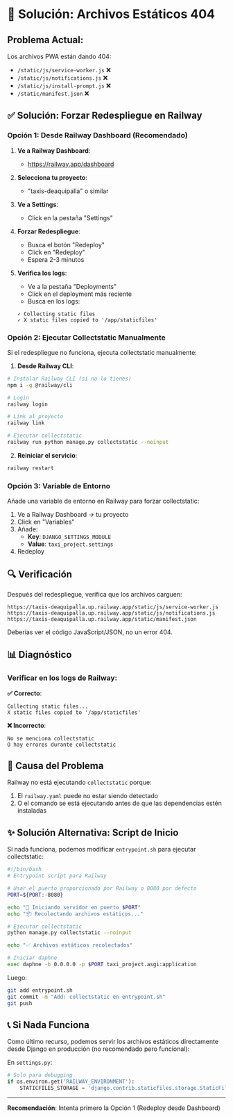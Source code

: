 # 🔧 Solución: Archivos Estáticos 404

## Problema Actual:
Los archivos PWA están dando 404:
- `/static/js/service-worker.js` ❌
- `/static/js/notifications.js` ❌
- `/static/js/install-prompt.js` ❌
- `/static/manifest.json` ❌

## ✅ Solución: Forzar Redespliegue en Railway

### Opción 1: Desde Railway Dashboard (Recomendado)

1. **Ve a Railway Dashboard**:
   - https://railway.app/dashboard

2. **Selecciona tu proyecto**:
   - "taxis-deaquipalla" o similar

3. **Ve a Settings**:
   - Click en la pestaña "Settings"

4. **Forzar Redespliegue**:
   - Busca el botón "Redeploy"
   - Click en "Redeploy"
   - Espera 2-3 minutos

5. **Verifica los logs**:
   - Ve a la pestaña "Deployments"
   - Click en el deployment más reciente
   - Busca en los logs:
   ```
   ✓ Collecting static files
   ✓ X static files copied to '/app/staticfiles'
   ```

### Opción 2: Ejecutar Collectstatic Manualmente

Si el redespliegue no funciona, ejecuta collectstatic manualmente:

1. **Desde Railway CLI**:
```bash
# Instalar Railway CLI (si no lo tienes)
npm i -g @railway/cli

# Login
railway login

# Link al proyecto
railway link

# Ejecutar collectstatic
railway run python manage.py collectstatic --noinput
```

2. **Reiniciar el servicio**:
```bash
railway restart
```

### Opción 3: Variable de Entorno

Añade una variable de entorno en Railway para forzar collectstatic:

1. Ve a Railway Dashboard → tu proyecto
2. Click en "Variables"
3. Añade:
   - **Key**: `DJANGO_SETTINGS_MODULE`
   - **Value**: `taxi_project.settings`
4. Redeploy

## 🔍 Verificación

Después del redespliegue, verifica que los archivos carguen:

```
https://taxis-deaquipalla.up.railway.app/static/js/service-worker.js
https://taxis-deaquipalla.up.railway.app/static/js/notifications.js
https://taxis-deaquipalla.up.railway.app/static/manifest.json
```

Deberías ver el código JavaScript/JSON, no un error 404.

## 📊 Diagnóstico

### Verificar en los logs de Railway:

**✅ Correcto**:
```
Collecting static files...
X static files copied to '/app/staticfiles'
```

**❌ Incorrecto**:
```
No se menciona collectstatic
O hay errores durante collectstatic
```

## 🎯 Causa del Problema

Railway no está ejecutando `collectstatic` porque:
1. El `railway.yaml` puede no estar siendo detectado
2. O el comando se está ejecutando antes de que las dependencias estén instaladas

## ✨ Solución Alternativa: Script de Inicio

Si nada funciona, podemos modificar `entrypoint.sh` para ejecutar collectstatic:

```bash
#!/bin/bash
# Entrypoint script para Railway

# Usar el puerto proporcionado por Railway o 8080 por defecto
PORT=${PORT:-8080}

echo "🚀 Iniciando servidor en puerto $PORT"
echo "📦 Recolectando archivos estáticos..."

# Ejecutar collectstatic
python manage.py collectstatic --noinput

echo "✅ Archivos estáticos recolectados"

# Iniciar daphne
exec daphne -b 0.0.0.0 -p $PORT taxi_project.asgi:application
```

Luego:
```bash
git add entrypoint.sh
git commit -m "Add: collectstatic en entrypoint.sh"
git push
```

## 📞 Si Nada Funciona

Como último recurso, podemos servir los archivos estáticos directamente desde Django en producción (no recomendado pero funcional):

En `settings.py`:
```python
# Solo para debugging
if os.environ.get('RAILWAY_ENVIRONMENT'):
    STATICFILES_STORAGE = 'django.contrib.staticfiles.storage.StaticFilesStorage'
```

---

**Recomendación**: Intenta primero la Opción 1 (Redeploy desde Dashboard)
